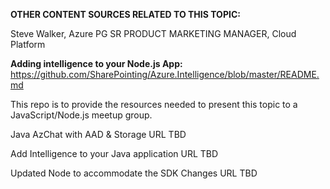 **OTHER CONTENT SOURCES RELATED TO THIS TOPIC:**

Steve Walker, Azure PG SR PRODUCT MARKETING MANAGER, Cloud Platform 

**Adding intelligence to your Node.js App:**
https://github.com/SharePointing/Azure.Intelligence/blob/master/README.md

This repo is to provide the resources needed to present this topic to a JavaScript/Node.js meetup group. 


Java AzChat with AAD & Storage
URL TBD

Add Intelligence to your Java application 
URL TBD

Updated Node to accommodate the SDK Changes
URL TBD

